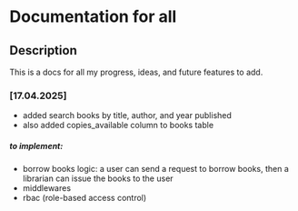 # Documentation for all

## Description
This is a docs for all my progress, ideas, and future features to add.

### [17.04.2025]
- added search books by title, author, and year published
- also added copies_available column to books table

##### to implement: 
- borrow books logic: a user can send a request to borrow books, then a librarian can issue the books to the user
- middlewares
- rbac (role-based access control)
